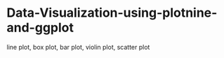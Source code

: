 # Data-Visualization-using-plotnine-and-ggplot
line plot, box plot,  bar plot, violin plot, scatter plot
